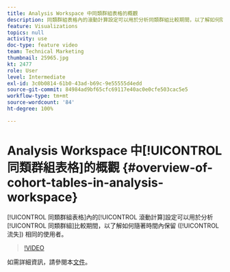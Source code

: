 ```yaml
---
title: Analysis Workspace 中同類群組表格的概觀
description: 同類群組表格內的滾動計算設定可以用於分析同類群組比較期間，以了解如何隨著時間內保留 (流失) 相同的使用者。
feature: Visualizations
topics: null
activity: use
doc-type: feature video
team: Technical Marketing
thumbnail: 25965.jpg
kt: 2477
role: User
level: Intermediate
exl-id: 3c0b0814-61b0-43ad-b69c-9e55555d4edd
source-git-commit: 84984ad9bf65cfc69117e40ac0e0cfe503cac5e5
workflow-type: tm+mt
source-wordcount: '84'
ht-degree: 100%

---
```


# Analysis Workspace 中[!UICONTROL 同類群組表格]的概觀 {#overview-of-cohort-tables-in-analysis-workspace}

[!UICONTROL 同類群組表格]內的[!UICONTROL 滾動計算]設定可以用於分析[!UICONTROL 同類群組]比較期間，以了解如何隨著時間內保留 ([!UICONTROL 流失]) 相同的使用者。

>[!VIDEO](https://video.tv.adobe.com/v/25965/?quality=12&learn=on)

如需詳細資訊，請參閱本[文件](https://experienceleague.adobe.com/docs/analytics/analyze/analysis-workspace/visualizations/cohort-table/cohort-analysis.html?lang=zh-Hant)。

